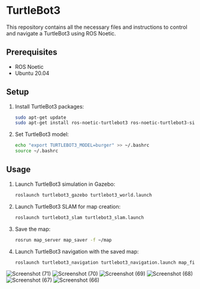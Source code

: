 # TurtleBot3

This repository contains all the necessary files and instructions to control and navigate a TurtleBot3 using ROS Noetic.

## Prerequisites

- ROS Noetic
- Ubuntu 20.04

## Setup

1. Install TurtleBot3 packages:
   ```bash
   sudo apt-get update
   sudo apt-get install ros-noetic-turtlebot3 ros-noetic-turtlebot3-simulations
   ```
2. Set TurtleBot3 model:
   ```bash
   echo "export TURTLEBOT3_MODEL=burger" >> ~/.bashrc
   source ~/.bashrc
   ```

## Usage

1. Launch TurtleBot3 simulation in Gazebo:
   ```bash
   roslaunch turtlebot3_gazebo turtlebot3_world.launch
   ```
2. Launch TurtleBot3 SLAM for map creation:
   ```bash
   roslaunch turtlebot3_slam turtlebot3_slam.launch
   ```
3. Save the map:
   ```bash
   rosrun map_server map_saver -f ~/map
   ```
4. Launch TurtleBot3 navigation with the saved map:
   ```bash
   roslaunch turtlebot3_navigation turtlebot3_navigation.launch map_file:=$HOME/map.yaml
   ```
![Screenshot (71)](https://github.com/user-attachments/assets/79beb7d8-408f-480f-907f-2b57d2ee7fc2)
![Screenshot (70)](https://github.com/user-attachments/assets/776783c0-af93-432d-b8da-e890eb40ffac)
![Screenshot (69)](https://github.com/user-attachments/assets/2d394f3a-80ad-4197-8018-485247419cd2)
![Screenshot (68)](https://github.com/user-attachments/assets/bbefa86e-67a4-479b-86bc-7441f17866e9)
![Screenshot (67)](https://github.com/user-attachments/assets/b86918a4-c283-4150-8379-07682650e2a0)
![Screenshot (66)](https://github.com/user-attachments/assets/da90ccd1-4e45-4338-b61c-599da032c16a)


   
